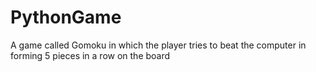 # PythonGame
A game called Gomoku in which the player tries to beat the computer in forming 5 pieces in a row on the board
